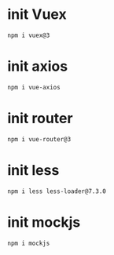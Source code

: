 # init Vuex
`npm i vuex@3 `
# init axios
`npm i vue-axios`
# init router
`npm i vue-router@3`
# init less
`npm i less less-loader@7.3.0`
# init mockjs
`npm i mockjs`